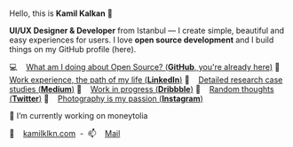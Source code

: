 ###
Hello, this is **Kamil Kalkan** 👋

**UI/UX Designer & Developer** from Istanbul — I create simple, beautiful and easy experiences for users. I love **open source development** and I build things on my GitHub profile (here).

💻  &nbsp;&nbsp; [ What am I doing about Open Source? (**GitHub**, you're already here)](https://github.com/kamilklkn)
🏹  &nbsp;&nbsp; [ Work experience, the path of my life (**LinkedIn**)](https://linkedin.com/in/kamilklkn)
📝  &nbsp;&nbsp; [ Detailed research case studies (**Medium**)](https://medium.com/@kamilklkn)
🎨  &nbsp;&nbsp; [ Work in progress (**Dribbble**)](https://dribbble.com/kamilklkn)
💬  &nbsp;&nbsp; [ Random thoughts (**Twitter**)](https://twitter.com/kamilklkn)
📸  &nbsp;&nbsp; [ Photography is my passion (**Instagram**)](https://www.instagram.com/kamilklkn/)

🔭 I’m currently working on moneytolia

🌱 &nbsp;&nbsp; [kamilklkn.com](https://www.kamilklkn.com)&nbsp; - &nbsp;📫 &nbsp;&nbsp; [Mail](mailto:hi@kamilklkn.com)

<!--
**kamilklkn/kamilklkn** is a ✨ _special_ ✨ repository because its `README.md` (this file) appears on your GitHub profile.

Here are some ideas to get you started:

- 🔭 I’m currently working on ...
- 🌱 I’m currently learning ...
- 👯 I’m looking to collaborate on ...
- 🤔 I’m looking for help with ...
- 💬 Ask me about ...
- 📫 How to reach me: ...
- 😄 Pronouns: ...
- ⚡ Fun fact: ...
-->
